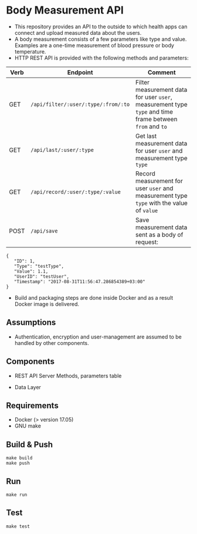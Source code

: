 # Body Measurement API

* This repository provides an API to the outside to which health apps can connect and upload measured data about the users. 
* A body measurement consists of a few parameters like type and value. Examples are a one-time measurement of blood pressure or body temperature.
* HTTP REST API is provided with the following methods and parameters:

| Verb 	| Endpoint                               	| Comment                                                                                                    	|
|------	|----------------------------------------	|------------------------------------------------------------------------------------------------------------	|
| GET  	| `/api/filter/:user/:type/:from/:to` 	| Filter measurement data for user `user`, measurement type `type` and time frame between `from` and `to` 	|
| GET  	| `/api/last/:user/:type`             	| Get last measurement data for user `user` and measurement type `type`                                   	|
| GET  	| `/api/record/:user/:type/:value`    	| Record measurement for user `user` and measurement type `type` with the value of  `value`               	|
| POST 	| `/api/save`                            	| Save measurement data sent as a body of request:                                                           	|

```
{  
   "ID": 1,
   "Type": "testType",
   "Value": 1.1,
   "UserID": "testUser",
   "Timestamp": "2017-08-31T11:56:47.286854389+03:00"
}
```

* Build and packaging steps are done inside Docker and as a result Docker image is delivered.

## Assumptions
* Authentication, encryption and user-management are assumed to be handled by other components.

## Components
* REST API Server
Methods, parameters table

* Data Layer

## Requirements
* Docker (> version 17.05)
* GNU make

## Build & Push
```
make build
make push
```

## Run
```
make run
```

## Test
```
make test
```